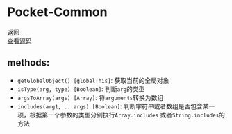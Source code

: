 # Pocket-Common
[返回](https://github.com/yanyj1993/pocket-es6)<br>
[查看源码](../src/pocket-common/index.js)
## methods:

* `getGlobalObject() [globalThis]`: 获取当前的全局对象
* `isType(arg, type) [Boolean]`: 判断`arg`的类型
* `argsToArray(args) [Array]`: 将`arguments`转换为数组
* `includes(arg1, ...args) [Boolean]`: 判断字符串或者数组是否包含某一项，根据第一个参数的类型分别执行`Array.includes` 或者`String.includes`的方法
